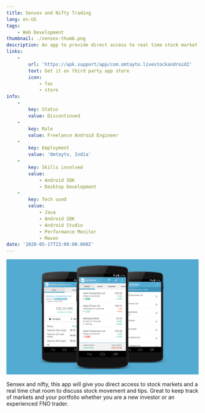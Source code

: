 ```yaml
---
title: Sensex and Nifty Trading
lang: en-US
tags:
    - Web Development
thumbnail: ./sensex-thumb.png
description: An app to provide direct access to real time stock market data.
links:
    -
        url: 'https://apk.support/app/com.omtayto.livestockandroid2'
        text: Get it on third party app store
        icon:
            - fas
            - store
info:
    -
        key: Status
        value: Discontinued
    -
        key: Role
        value: Freelance Android Engineer
    -
        key: Employment
        value: 'Omtayto, India'
    -
        key: Skills involved
        value:
            - Android SDK
            - Desktop Development
    -
        key: Tech used
        value:
            - Java
            - Android SDK
            - Android Studio
            - Performance Monitor
            - Maven
date: '2020-05-17T23:00:00.000Z'
---
```

![An image](/sensex.png)

Sensex and nifty, this app will give you direct access to stock markets and a real time chat room to discuss stock movement and tips. Great to keep track of markets and your portfolio whether you are a new investor or an experienced FNO trader.
